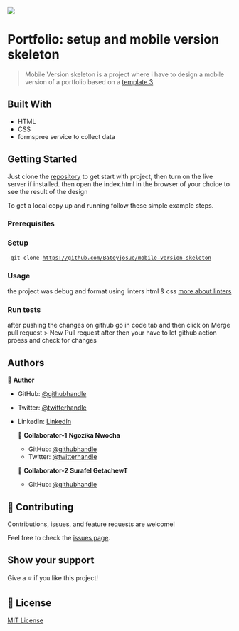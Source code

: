 ![](https://img.shields.io/badge/Microverse-blueviolet)

# Portfolio: setup and mobile version skeleton

> Mobile Version skeleton is a project where i have to design a mobile version of a portfolio based on a [template 3](https://www.figma.com/file/l7SqJ3ZfkAKih9sFxvWSR4/Microverse-Student-Project-1?node-id=48%3A988)

## Built With

- HTML
- CSS
- formspree service to collect data

## Getting Started

Just clone the [repository](https://github.com/Bateyjosue/mobile-version-skeleton) to get start with project, then turn on the live server if installed. then open the index.html in the browser of your choice to see the result of the design

To get a local copy up and running follow these simple example steps.

### Prerequisites

### Setup

<code> git clone https://github.com/Bateyjosue/mobile-version-skeleton</code>

### Usage

the project was debug and format using linters html & css [more about linters](https://github.com/microverseinc/curriculum-transversal-skills/blob/main/clean-code/linters.md)

### Run tests

after pushing the changes on github go in code tab and then click on Merge pull request > New Pull request after then your have to let github action proess and check for changes

## Authors

👤 **Author**

- GitHub: [@githubhandle](https://github.com/Bateyjosue)
- Twitter: [@twitterhandle](https://twitter.com/JosueBatey)
- LinkedIn: [LinkedIn](https://linkedin.com/in/josue-ishara)

    👤 **Collaborator-1**
    **Ngozika Nwocha**

    - GitHub: [@githubhandle](https://github.com/NgozikaNwocha)
    - Twitter: [@twitterhandle](https://twitter.com/ngozikanwocha)

    👤 **Collaborator-2**
    **Surafel GetachewT**

    - GitHub: [@githubhandle](https://github.com/SurafelGetachewT)

## 🤝 Contributing

Contributions, issues, and feature requests are welcome!

Feel free to check the [issues page](../../issues/).

## Show your support

Give a ⭐️ if you like this project!

## 📝 License

[MIT License](/LICENSE)
